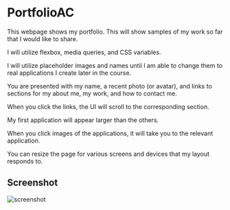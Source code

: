 # PortfolioAC

This webpage shows my portfolio. This will show samples of my work so far that I would like to share.

I will utilize flexbox, media queries, and CSS variables.

I will utilize placeholder images and names until I am able to change them to real applications I create later in the course.

You are presented with my name, a recent photo (or avatar), and links to sections for my about  me, my work, and how to contact me.

When you click the links, the UI will scroll to the corresponding section.

My first application will appear larger than the others. 

When you click images of the applications, it will take you to the relevant application.

You can resize the page for various screens and devices that my layout responds to.

## Screenshot
![screenshot](https://user-images.githubusercontent.com/90293619/160292150-3d638182-6a37-4682-88dd-2b5ae0f3df58.png)
